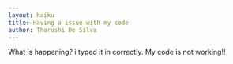 ```yaml
---
layout: haiku
title: Having a issue with my code
author: Tharushi De Silva
---
```

What is happening?
i typed it in correctly.
My code is not working!!